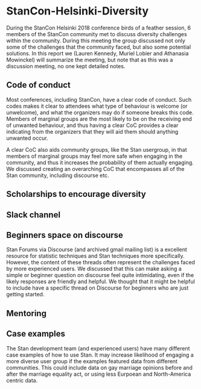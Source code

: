 # StanCon-Helsinki-Diversity
During the StanCon Helsinki 2018 conference birds of a feather session, 6 members of the StanCon community met to discuss diversity challenges within the community. During this meeting the group discussed not only some of the challenges that the community faced, but also some potential solutions. In this report we (Lauren Kennedy, Muriel Lobier and Athanasia Mowinckel) will summarize the meeting, but note that as this was a discussion meeting, no one kept detailed notes. 

## Code of conduct  
Most conferences, including StanCon, have a clear code of conduct. 
Such codes makes it clear to attendees what type of behaviour is welcome (or unwelcome), and what the organizers may do if someone breaks this code.
Members of marginal groups are the most likely to be on the receiving end of unwanted behaviour, and thus having a clear CoC provides a clear indicating from the organizers that they will aid them should anything unwanted occur.

A clear CoC also aids community groups, like the Stan usergroup, in that members of marginal groups may feel more safe when engaging in the community, and thus it increases the probability of them actually engaging. We discussed creating an overarching CoC that encompasses all of the Stan community, including discourse etc.

## Scholarships to encourage diversity  

## Slack channel  

## Beginners space on discourse  
Stan Forums via Discourse (and archived gmail mailing list) is a excellent resource for statistic techniques and Stan techniques more specifically. However, the content of these threads often represent the challenges faced by more experienced users. We discussed that this can make asking a simple or beginner question on discourse feel quite intimidating, even if the likely responses are friendly and helpful. We thought that it might be helpful to include have a specific thread on Discourse for beginners who are just getting started. 

## Mentoring  

## Case examples
The Stan development team (and experienced users) have many different case examples of how to use Stan.
It may increase likelihood of engaging a more diverse user group if the examples featured data from different communities.
This could include data on gay marriage opinions before and after the marriage equality act, or using less Eurpoean and North-America centric data.


